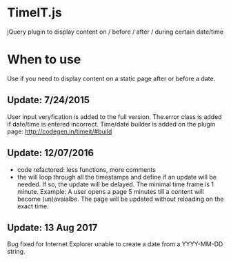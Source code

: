 TimeIT.js
=========

jQuery plugin to display content on / before / after / during certain date/time

When to use
===========
Use if you need to display content on a static page after or before a date.

Update: 7/24/2015
-----------------
User input veryfication is added to the full version. The.error class is added if date/time is entered incorrect. 
Time/date builder is added on the plugin page: http://codegen.in/timeit/#build

Update: 12/07/2016
-----------------
- code refactored: less functions, more comments
- the will loop through all the timestamps and define if an update will be needed. If so, the update will be delayed. The minimal time frame is 1 minute.
Example: A user opens a page 5 minutes till a content will become (un)avaialbe. The page will be updated without reloading on the exact time.

Update: 13 Aug 2017
-----------------
Bug fixed for Internet Explorer unable to create a date from a YYYY-MM-DD string.